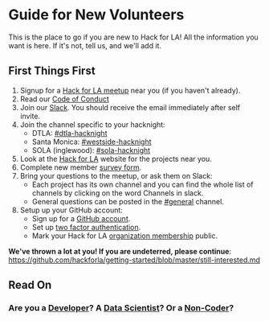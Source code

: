 # Guide for New Volunteers
This is the place to go if you are new to Hack for LA!  All the information you want is here. If it's not, tell us, and we'll add it.


## First Things First
1. Signup for a [Hack for LA meetup](https://www.meetup.com/hackforla/events) near you (if you haven't already). 
2. Read our [Code of Conduct](https://www.hackforla.org/conduct)
3. Join our [Slack](https://www.hackforla.org/slack/).  You should receive the email immediately after self invite.
4. Join the channel specific to your hacknight:
   - DTLA: [#dtla-hacknight](https://hackforla.slack.com/archives/C7X7A449Y)
   - Santa Monica: [#westside-hacknight](https://hackforla.slack.com/archives/CJTKYEHCZ)
   - SOLA (inglewood): [#sola-hacknight](https://hackforla.slack.com/archives/CJTKYEHCZ)
5. Look at the [Hack for LA](https://www.hackforla.org/) website for the projects near you.
6. Complete new member [survey form](https://docs.google.com/forms/d/e/1FAIpQLSefNtY8hw6zoXVBQ6MHYzdDc3o4V1Q4ZX3PUhUHT8T9DraIng/viewform?usp=sf_link). 
6. Bring your questions to the meetup, or ask them on Slack:  
   - Each project has its own channel and you can find the whole list of channels by clicking on the word Channels in slack.
   - General questions can be posted in the [#general](https://hackforla.slack.com/archives/C04502L0P) channel.
7. Setup up your GitHub account:
   - Sign up for a [GitHub account](https://www.github.com/signup).
   - Set up [two factor authentication](https://www.github.com/hackforla/governance#20_).
   - Mark your Hack for LA [organization membership](https://help.github.com/en/articles/publicizing-or-hiding-organization-membership#changing-the-visibility-of-your-organization-membership) public.
   
**We've thrown a lot at you! If you are undeterred, please continue**:  
https://github.com/hackforla/getting-started/blob/master/still-interested.md

## Read On

### Are you a [Developer](https://github.com/hackforla/getting-started/blob/master/developer-or-datascientist.md)? A [Data Scientist](https://github.com/hackforla/getting-started/blob/master/developer-or-datascientist.md)? Or a [Non-Coder](https://github.com/hackforla/getting-started/blob/master/non-coder.md)?


